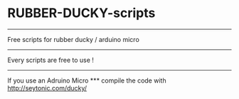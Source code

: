 # RUBBER-DUCKY-scripts
_____________________________________________
Free scripts for rubber ducky / arduino micro
_____________________________________________
Every scripts are free to use !
_____________________________________________
If you use an Adruino Micro *** compile the code with http://seytonic.com/ducky/
